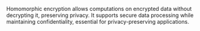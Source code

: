 Homomorphic encryption allows computations on encrypted data without decrypting it, preserving privacy. It supports secure data processing while maintaining confidentiality, essential for privacy-preserving applications.